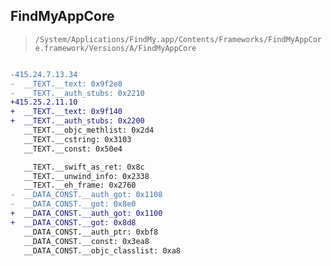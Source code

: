 ## FindMyAppCore

> `/System/Applications/FindMy.app/Contents/Frameworks/FindMyAppCore.framework/Versions/A/FindMyAppCore`

```diff

-415.24.7.13.34
-  __TEXT.__text: 0x9f2e8
-  __TEXT.__auth_stubs: 0x2210
+415.25.2.11.10
+  __TEXT.__text: 0x9f140
+  __TEXT.__auth_stubs: 0x2200
   __TEXT.__objc_methlist: 0x2d4
   __TEXT.__cstring: 0x3103
   __TEXT.__const: 0x50e4

   __TEXT.__swift_as_ret: 0x8c
   __TEXT.__unwind_info: 0x2338
   __TEXT.__eh_frame: 0x2760
-  __DATA_CONST.__auth_got: 0x1108
-  __DATA_CONST.__got: 0x8e0
+  __DATA_CONST.__auth_got: 0x1100
+  __DATA_CONST.__got: 0x8d8
   __DATA_CONST.__auth_ptr: 0xbf8
   __DATA_CONST.__const: 0x3ea8
   __DATA_CONST.__objc_classlist: 0xa8

```
